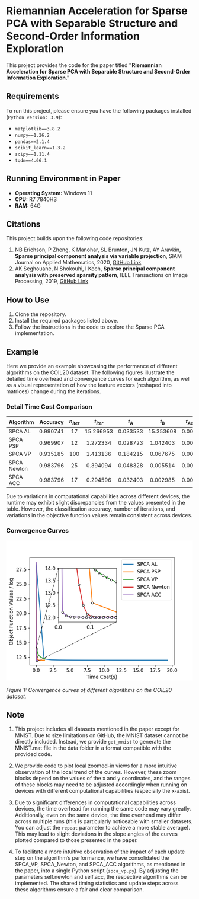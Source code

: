 # Riemannian Acceleration for Sparse PCA with Separable Structure and Second-Order Information Exploration

This project provides the code for the paper titled **"Riemannian Acceleration for Sparse PCA with Separable Structure and Second-Order Information Exploration."**

## Requirements

To run this project, please ensure you have the following packages installed (`Python version: 3.9`):

- `matplotlib==3.8.2`
- `numpy==1.26.2`
- `pandas==2.1.4`
- `scikit_learn==1.3.2`
- `scipy==1.11.4`
- `tqdm==4.66.1`

## Running Environment in Paper

- **Operating System:** Windows 11
- **CPU:** R7 7840HS
- **RAM:** 64G

## Citations

This project builds upon the following code repositories:

1. NB Erichson, P Zheng, K Manohar, SL Brunton, JN Kutz, AY Aravkin, **Sparse principal component analysis via variable projection**, SIAM Journal on Applied Mathematics, 2020, [GitHub Link](https://github.com/erichson/ristretto)
2. AK Seghouane, N Shokouhi, I Koch, **Sparse principal component analysis with preserved sparsity pattern**, IEEE Transactions on Image Processing, 2019, [GitHub Link](https://github.com/idnavid/sparse_PCA)


## How to Use

1. Clone the repository.
2. Install the required packages listed above.
3. Follow the instructions in the code to explore the Sparse PCA implementation.



## Example

Here we provide an example showcasing the performance of different algorithms on the COIL20 dataset. The following figures illustrate the detailed time overhead and convergence curves for each algorithm, as well as a visual representation of how the feature vectors (reshaped into matrices) change during the iterations.

### Detail Time Cost Comparison

| Algorithm    |   Accuracy    | $n_{iter}$ |    $t_{iter}$    |    $t_{\mathbf{A}}$    |    $t_{\mathbf{B}}$    |   $t_{Acc}$   |
|--------------|:-------------:|:----------:|:-----------------:|:----------------------:|:----------------------:|:-------------:|
| SPCA AL      | 0.990741     |     17     |     15.266953     |        0.033533        |       15.353608        |    0.0000   |
| SPCA PSP     | 0.969907     |     12     |      1.272334     |        0.028723        |        1.042403        |    0.0000   |
| SPCA VP      | 0.935185     |    100     |      1.413136     |        0.184215        |        0.067675        |    0.0000   |
| SPCA Newton  | 0.983796     |     25     |      0.394094     |        0.048328        |        0.005514        |    0.0000   |
| SPCA ACC     | 0.983796     |     17     |      0.294596     |        0.032403        |        0.002985        |    0.0004   |

Due to variations in computational capabilities across different devices, the runtime may exhibit slight discrepancies from the values presented in the table. However, the classification accuracy, number of iterations, and variations in the objective function values remain consistent across devices.

### Convergence Curves

![Convergence Curve](fig/COIL20.png)

*Figure 1: Convergence curves of different algorithms on the COIL20 dataset.*


## Note
1. This project includes all datasets mentioned in the paper except for MNIST. Due to size limitations on GitHub, the MNIST dataset cannot be directly included. Instead, we provide `get_mnist` to generate the MNIST.mat file in the data folder in a format compatible with the provided code.

2. We provide code to plot local zoomed-in views for a more intuitive observation of the local trend of the curves. However, these zoom blocks depend on the values of the x and y coordinates, and the ranges of these blocks may need to be adjusted accordingly when running on devices with different computational capabilities (especially the x-axis).

3. Due to significant differences in computational capabilities across devices, the time overhead for running the same code may vary greatly. Additionally, even on the same device, the time overhead may differ across multiple runs (this is particularly noticeable with smaller datasets. You can adjust the `repeat` parameter to achieve a more stable average). This may lead to slight deviations in the slope angles of the curves plotted compared to those presented in the paper.

4. To facilitate a more intuitive observation of the impact of each update step on the algorithm’s performance, we have consolidated the SPCA_VP, SPCA_Newton, and SPCA_ACC algorithms, as mentioned in the paper, into a single Python script (`spca_vp.py`). By adjusting the parameters self.newton and self.acc, the respective algorithms can be implemented. The shared timing statistics and update steps across these algorithms ensure a fair and clear comparison.
